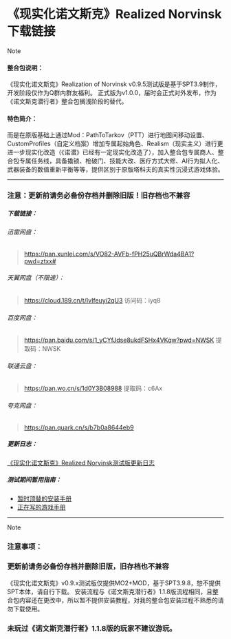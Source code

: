 
# 《现实化诺文斯克》Realized Norvinsk下载链接

> [!NOTE]
> #### 整合包说明：
> 《现实化诺文斯克》Realization of Norvinsk v0.9.5测试版是基于SPT3.9制作，开发阶段仅作为Q群内群友福利。
> 正式版为v1.0.0，届时会正式对外发布，作为《诺文斯克潜行者》整合包搁浅阶段的替代。
> 
> #### **特色简介**：
> 
> 而是在原版基础上通过Mod：PathToTarkov（PTT）进行地图间移动设置、CustomProfiles（自定义档案）增加专属起始角色、Realism（现实主义）进行更进一步现实化改造（《诺潜》已经有一定现实化改造了），加入整合包专属商人、整合包专属任务线，具备撬锁、枪破门、技能大改、医疗方式大修、AI行为拟人化、武器装备的数值重新平衡等等，提供区别于原版塔科夫的真实性沉浸式游戏体验。

---
### **注意：更新前请务必备份存档并删除旧版！旧存档也不兼容**
##### 下载链接： 
###### 迅雷网盘：
> https://pan.xunlei.com/s/VO82-AVFb-fPH25uQBrWda4BA1?pwd=ztxx#

###### 天翼网盘（不限速）：
>https://cloud.189.cn/t/IvIfeuyi2qU3 
>访问码：iyq8

###### 百度网盘：
>https://pan.baidu.com/s/1_yCYfJdse8ukdFSHx4VKqw?pwd=NWSK 
>提取码：NWSK 

###### 联通云盘：
>https://pan.wo.cn/s/1d0Y3B08988
>提取码：c6Ax

###### 夸克网盘：
>https://pan.quark.cn/s/b7b0a8644eb9

##### 更新日志：
[《现实化诺文斯克》Realized Norvinsk测试版更新日志](../①整合包更新计划/《现实化诺文斯克》Realized%20Norvinsk测试版更新日志.md)

##### 测试期间暂用指南：
- [暂时顶替的安装手册](../②下载安装指南/【诺文斯克潜行者】1.1.8版技术手册.md)
- [正在写的游戏手册](../③游戏指南/【现实化诺文斯克】Realization%20of%20Norvinsk游戏手册（起草中）.md)

---
> [!NOTE]
> ### **注意事项**：
>### **更新前请务必备份存档并删除旧版，旧存档也不兼容**
>
>《现实化诺文斯克》v0.9.x测试版仅提供MO2+MOD，基于SPT3.9.8，恕不提供SPT本体，请自行下载。
>安装流程与《诺文斯克潜行者》1.1.8版流程相同，且整合包内容还在更改中，所以暂不提供安装教程，对我的整合包安装过程不熟悉的请勿下载使用。
>### **未玩过《诺文斯克潜行者》1.1.8版的玩家不建议游玩。**

